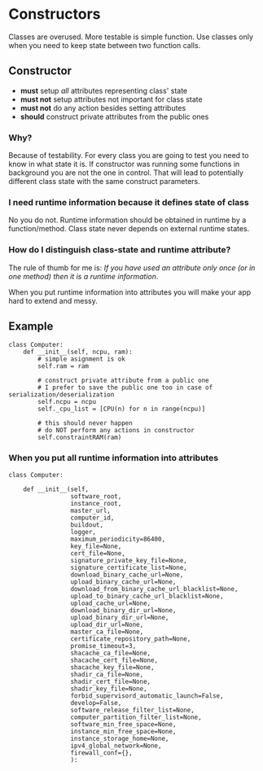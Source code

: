 # Constructors

Classes are overused. More testable is simple function. Use classes
only when you need to keep state between two function calls.

## Constructor 

-  **must** setup *all* attributes representing class' state
-  **must not** setup attributes not important for class state
-  **must not** do any action besides setting attributes
-  **should** construct private attributes from the public ones

### Why?

Because of testability. For every class you are going to test you
need to know in what state it is. If constructor was running some
functions in background you are not the one in control. That will
lead to potentially different class state with the same construct
parameters.

### I need runtime information because it defines state of class

No you do not. Runtime information should be obtained in runtime
by a function/method. Class state never depends on external runtime
states.

### How do I distinguish class-state and runtime attribute?

The rule of thumb for me is: *If you have used an attribute 
only once (or in one method) then it is a runtime information*.

When you put runtime information into attributes you will make
your app hard to extend and messy.


## Example

    class Computer:
        def __init__(self, ncpu, ram):
            # simple asignment is ok
            self.ram = ram

            # construct private attribute from a public one
            # I prefer to save the public one too in case of serialization/deserialization
            self.ncpu = ncpu
            self._cpu_list = [CPU(n) for n in range(ncpu)]

            # this should never happen
            # do NOT perform any actions in constructor
            self.constraintRAM(ram)


### When you put all runtime information into attributes

    class Computer:

        def __init__(self,
                     software_root,
                     instance_root,
                     master_url,
                     computer_id,
                     buildout,
                     logger,
                     maximum_periodicity=86400,
                     key_file=None,
                     cert_file=None,
                     signature_private_key_file=None,
                     signature_certificate_list=None,
                     download_binary_cache_url=None,
                     upload_binary_cache_url=None,
                     download_from_binary_cache_url_blacklist=None,
                     upload_to_binary_cache_url_blacklist=None,
                     upload_cache_url=None,
                     download_binary_dir_url=None,
                     upload_binary_dir_url=None,
                     upload_dir_url=None,
                     master_ca_file=None,
                     certificate_repository_path=None,
                     promise_timeout=3,
                     shacache_ca_file=None,
                     shacache_cert_file=None,
                     shacache_key_file=None,
                     shadir_ca_file=None,
                     shadir_cert_file=None,
                     shadir_key_file=None,
                     forbid_supervisord_automatic_launch=False,
                     develop=False,
                     software_release_filter_list=None,
                     computer_partition_filter_list=None,
                     software_min_free_space=None,
                     instance_min_free_space=None,
                     instance_storage_home=None,
                     ipv4_global_network=None,
                     firewall_conf={},
                     ):

